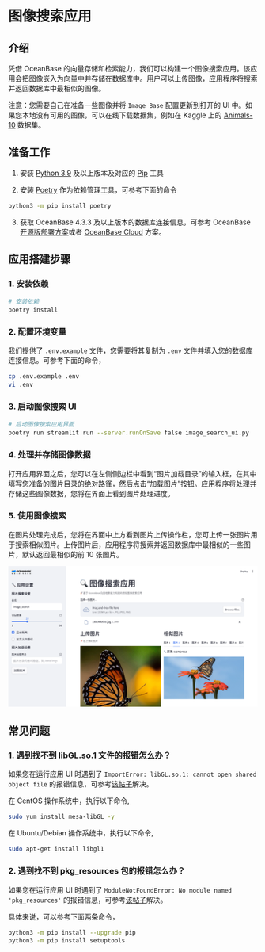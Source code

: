 # 图像搜索应用

## 介绍

凭借 OceanBase 的向量存储和检索能力，我们可以构建一个图像搜索应用。该应用会把图像嵌入为向量中并存储在数据库中。用户可以上传图像，应用程序将搜索并返回数据库中最相似的图像。

注意：您需要自己在准备一些图像并将 `Image Base` 配置更新到打开的 UI 中。如果您本地没有可用的图像，可以在线下载数据集，例如在 Kaggle 上的 [Animals-10](https://www.kaggle.com/datasets/alessiocorrado99/animals10/data) 数据集。

## 准备工作

1. 安装 [Python 3.9](https://www.python.org/downloads/) 及以上版本及对应的 [Pip](https://pip.pypa.io/en/stable/installation/) 工具

2. 安装 [Poetry](https://python-poetry.org/docs/) 作为依赖管理工具，可参考下面的命令

```bash
python3 -m pip install poetry
```

3. 获取 OceanBase 4.3.3 及以上版本的数据库连接信息，可参考 OceanBase [开源版部署方案](https://open.oceanbase.com/quickStart)或者 [OceanBase Cloud](https://www.oceanbase.com/free-trial) 方案。

## 应用搭建步骤

### 1. 安装依赖

```bash
# 安装依赖
poetry install
```

### 2. 配置环境变量

我们提供了 `.env.example` 文件，您需要将其复制为 `.env` 文件并填入您的数据库连接信息。可参考下面的命令，

```bash
cp .env.example .env
vi .env
```

### 3. 启动图像搜索 UI

```bash
# 启动图像搜索应用界面
poetry run streamlit run --server.runOnSave false image_search_ui.py
```

### 4. 处理并存储图像数据

打开应用界面之后，您可以在左侧侧边栏中看到“图片加载目录”的输入框，在其中填写您准备的图片目录的绝对路径，然后点击“加载图片”按钮。应用程序将处理并存储这些图像数据，您将在界面上看到图片处理进度。

### 5. 使用图像搜索

在图片处理完成后，您将在界面中上方看到图片上传操作栏，您可上传一张图片用于搜索相似图片。上传图片后，应用程序将搜索并返回数据库中最相似的一些图片，默认返回最相似的前 10 张图片。

![image_search_ui](./demo/image-search-demo.png)

## 常见问题

### 1. 遇到找不到 libGL.so.1 文件的报错怎么办？

如果您在运行应用 UI 时遇到了 `ImportError: libGL.so.1: cannot open shared object file` 的报错信息，可参考[该帖子](https://stackoverflow.com/questions/55313610/importerror-libgl-so-1-cannot-open-shared-object-file-no-such-file-or-directo)解决。

在 CentOS 操作系统中，执行以下命令,

```bash
sudo yum install mesa-libGL -y
```

在 Ubuntu/Debian 操作系统中，执行以下命令,

```bash
sudo apt-get install libgl1
```

### 2. 遇到找不到 pkg_resources 包的报错怎么办？

如果您在运行应用 UI 时遇到了 `ModuleNotFoundError: No module named 'pkg_resources'` 的报错信息，可参考[该帖子](https://stackoverflow.com/questions/7446187/no-module-named-pkg-resources)解决。

具体来说，可以参考下面两条命令，

```bash
python3 -m pip install --upgrade pip
python3 -m pip install setuptools
```
